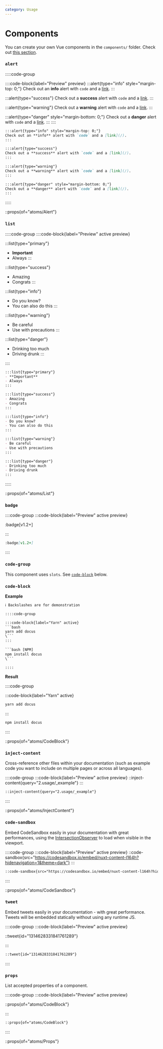 ```yaml
---
category: Usage
---
```


# Components

You can create your own Vue components in the `components/` folder. Check out [this section](https://content.nuxtjs.org/writing#vue-components).

### `alert`

:::::code-group

::::code-block{label="Preview" preview}
:::alert{type="info" style="margin-top: 0;"}
Check out an **info** alert with `code` and a [link](/).
:::

:::alert{type="success"}
Check out a **success** alert with `code` and a [link](/).
:::

:::alert{type="warning"}
Check out a **warning** alert with `code` and a [link](/).
:::

:::alert{type="danger" style="margin-bottom: 0;"}
Check out a **danger** alert with `code` and a [link](/).
:::
::::

```md [Code]
:::alert{type="info" style="margin-top: 0;"}
Check out an **info** alert with `code` and a [link](/).
:::

:::alert{type="success"}
Check out a **success** alert with `code` and a [link](/).
:::

:::alert{type="warning"}
Check out a **warning** alert with `code` and a [link](/).
:::

:::alert{type="danger" style="margin-bottom: 0;"}
Check out a **danger** alert with `code` and a [link](/).
:::
```

:::::

::props{of="atoms/Alert"}

### `list`

:::::code-group
::::code-block{label="Preview" active preview}

:::list{type="primary"}
- **Important**
- Always
:::

:::list{type="success"}
- Amazing
- Congrats
:::

:::list{type="info"}
- Do you know?
- You can also do this
:::

:::list{type="warning"}
- Be careful
- Use with precautions
:::

:::list{type="danger"}
- Drinking too much
- Driving drunk
:::

::::

```md [Code]
:::list{type="primary"}
- **Important**
- Always
:::

:::list{type="success"}
- Amazing
- Congrats
:::

:::list{type="info"}
- Do you know?
- You can also do this
:::

:::list{type="warning"}
- Be careful
- Use with precautions
:::

:::list{type="danger"}
- Drinking too much
- Driving drunk
:::
```

:::::

::props{of="atoms/List"}

### `badge`

::::code-group
:::code-block{label="Preview" active preview}

:badge[v1.2+]

:::

```md [Code]
:badge[v1.2+]
```

::::

### `code-group`

This component uses `slots`. See [`code-block`](#code-block) below.

### `code-block`

**Example**

````html
ℹ️ Backslashes are for demonstration

::::code-group

:::code-block{label="Yarn" active} 
```bash
yarn add docus
\```
:::
  
```bash [NPM]
npm install docus
\``` 

::::
````

**Result**

::::code-group

:::code-block{label="Yarn" active} 
```bash
yarn add docus
```
:::
  
```bash [NPM]
npm install docus
``` 

::::

::props{of="atoms/CodeBlock"}

### `inject-content`

Cross-reference other files within your documentation (such as example code you want to include on multiple pages or across all languages).

::::code-group
  :::code-block{label="Preview" active preview}
    ::inject-content{query="2.usage/_example"}
  :::

  ```md [Code]
  ::inject-content{query="2.usage/_example"}
  ```
::::

::props{of="atoms/InjectContent"}

### `code-sandbox`

Embed CodeSandbox easily in your documentation with great performances, using the [IntersectionObserver](https://developer.mozilla.org/en-US/docs/Web/API/Intersection_Observer_API) to load when visible in the viewport.

::::code-group
  :::code-block{label="Preview" active preview}
    ::code-sandbox{src="https://codesandbox.io/embed/nuxt-content-l164h?hidenavigation=1&theme=dark"}
  :::
  ```md [Code]
  ::code-sandbox{src="https://codesandbox.io/embed/nuxt-content-l164h?hidenavigation=1&theme=dark"}
  ```
::::

::props{of="atoms/CodeSandbox"}

### `tweet`

Embed tweets easily in your documentation - with great performance. Tweets will be embedded statically without using any runtime JS.

::::code-group
  :::code-block{label="Preview" active preview}

  ::tweet{id="1314628331841761289"}

  :::

  ```md [Code]
  ::tweet{id="1314628331841761289"}
  ```

::::

<!-- <props of="atoms/Tweet"></props> -->

### `props`

List accepted properties of a component.

::::code-group
  :::code-block{label="Preview" active preview}

  ::props{of="atoms/CodeBlock"}

  :::

  ```md [Code]
  ::props{of="atoms/CodeBlock"}
  ```

::::

::props{of="atoms/Props"}
